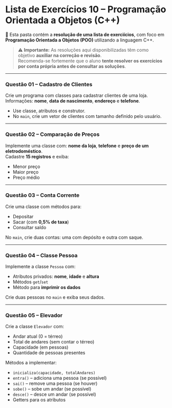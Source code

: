 # Lista de Exercícios 10 – Programação Orientada a Objetos (C++)

📁 Esta pasta contém a **resolução de uma lista de exerciícios**, com foco em **Programação Orientada a Objetos (POO)** utilizando a linguagem C++.

> ⚠️ **Importante:** As resoluções aqui disponibilizadas têm como objetivo **auxiliar na correção e revisão**.  
> Recomenda-se fortemente que o aluno **tente resolver os exercícios por conta própria antes de consultar as soluções**.

---

### Questão 01 – Cadastro de Clientes

Crie um programa com classes para cadastrar clientes de uma loja.  
Informações: **nome**, **data de nascimento**, **endereço** e **telefone**.

- Use classe, atributos e construtor.
- No `main`, crie um vetor de clientes com tamanho definido pelo usuário.

---

### Questão 02 – Comparação de Preços

Implemente uma classe com: **nome da loja**, **telefone** e **preço de um eletrodoméstico**.  
Cadastre **15 registros** e exiba:

- Menor preço
- Maior preço
- Preço médio

---

### Questão 03 – Conta Corrente

Crie uma classe com métodos para:

- Depositar
- Sacar (com **0,5% de taxa**)
- Consultar saldo

No `main`, crie duas contas: uma com depósito e outra com saque.

---

### Questão 04 – Classe Pessoa

Implemente a classe `Pessoa` com:

- Atributos privados: **nome**, **idade** e **altura**
- Métodos `get`/`set`
- Método para **imprimir os dados**

Crie duas pessoas no `main` e exiba seus dados.

---

### Questão 05 – Elevador

Crie a classe `Elevador` com:

- Andar atual (0 = térreo)
- Total de andares (sem contar o térreo)
- Capacidade (em pessoas)
- Quantidade de pessoas presentes

Métodos a implementar:

- `inicializa(capacidade, totalAndares)`
- `entra()` – adiciona uma pessoa (se possível)
- `sai()` – remove uma pessoa (se houver)
- `sobe()` – sobe um andar (se possível)
- `desce()` – desce um andar (se possível)
- Getters para os atributos
